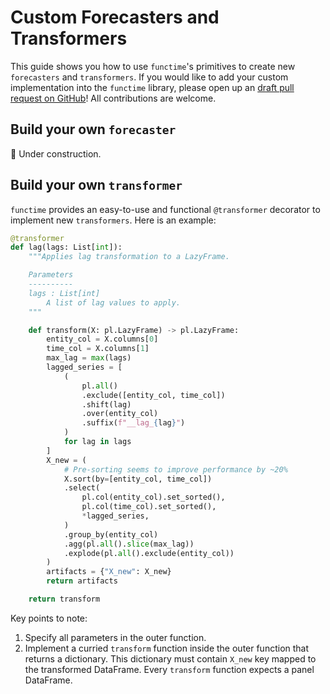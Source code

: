 # Custom Forecasters and Transformers

This guide shows you how to use `functime`'s primitives to create new `forecasters` and `transformers`. If you would like to add your custom implementation into the `functime` library, please open up an [draft pull request on GitHub](https://github.com/functime-org/functime/pulls)! All contributions are welcome.

## Build your own `forecaster`

🚧 Under construction.

## Build your own `transformer`

`functime` provides an easy-to-use and functional `@transformer` decorator to implement new `transformers`. Here is an example:

```python
@transformer
def lag(lags: List[int]):
    """Applies lag transformation to a LazyFrame.

    Parameters
    ----------
    lags : List[int]
        A list of lag values to apply.
    """

    def transform(X: pl.LazyFrame) -> pl.LazyFrame:
        entity_col = X.columns[0]
        time_col = X.columns[1]
        max_lag = max(lags)
        lagged_series = [
            (
                pl.all()
                .exclude([entity_col, time_col])
                .shift(lag)
                .over(entity_col)
                .suffix(f"__lag_{lag}")
            )
            for lag in lags
        ]
        X_new = (
            # Pre-sorting seems to improve performance by ~20%
            X.sort(by=[entity_col, time_col])
            .select(
                pl.col(entity_col).set_sorted(),
                pl.col(time_col).set_sorted(),
                *lagged_series,
            )
            .group_by(entity_col)
            .agg(pl.all().slice(max_lag))
            .explode(pl.all().exclude(entity_col))
        )
        artifacts = {"X_new": X_new}
        return artifacts

    return transform
```

Key points to note:

1. Specify all parameters in the outer function.
2. Implement a curried `transform` function inside the outer function that returns a dictionary. This dictionary must contain `X_new` key mapped to the transformed DataFrame. Every `transform` function expects a panel DataFrame.
